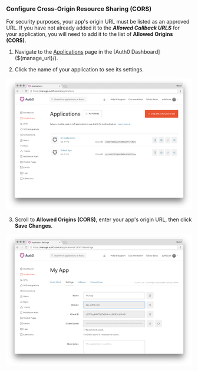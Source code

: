 ### Configure Cross-Origin Resource Sharing (CORS)

For security purposes, your app's origin URL must be listed as an approved URL. If you have not already added it to the <dfn data-key="callback">**Allowed Callback URLS**</dfn> for your application, you will need to add it to the list of **Allowed Origins (CORS)**. 

1. Navigate to the [Applications](${manage_url}/#/applications) page in the [Auth0 Dashboard](${manage_url}/). 

2. Click the name of your application to see its settings.

![View Application Settings](/media/articles/clients/change-client-secret/clients.png)

3. Scroll to **Allowed Origins (CORS)**, enter your app's origin URL, then click **Save Changes**.

![Enter Allowed Origin URL](/media/articles/clients/change-client-secret/client-settings.png)

